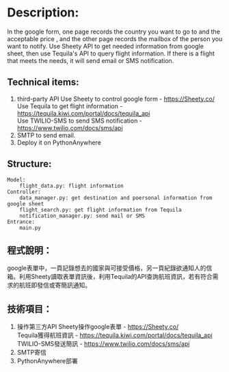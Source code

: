 # Description:  
In the google form, one page records the country you want to go to and the acceptable price , and the other page records the mailbox of the person you want to notify. Use Sheety API to get needed information from google sheet, then use Tequila's API to query flight information. If there is a flight that meets the needs, it will send email or SMS notification.

## Technical items:
1. third-party API
    Use Sheety to control google form - https://Sheety.co/  
    Use Tequila to get flight information - https://tequila.kiwi.com/portal/docs/tequila_api  
	Use TWILIO-SMS to send SMS notification - https://www.twilio.com/docs/sms/api  
2. SMTP to send email.
3. Deploy it on PythonAnywhere

## Structure:
	Model: 
		flight_data.py: flight information
	Controller: 
		data_manager.py: get destination and poersonal information from google sheet
		flight_search.py: get flight information from Tequila
		notification_manager.py: send mail or SMS
	Entrance:
		main.py
		
## 程式說明：
google表單中，一頁記錄想去的國家與可接受價格，另一頁紀錄欲通知人的信箱。利用Sheety讀取表單資訊後，利用Tequila的API查詢航班資訊，若有符合需求的航班即發信或寄簡訊通知。

## 技術項目：  
1. 操作第三方API
	Sheety操作google表單 - https://Sheety.co/  
	Tequila獲得航班資訊 - https://tequila.kiwi.com/portal/docs/tequila_api  
	TWILIO-SMS發送簡訊 - https://www.twilio.com/docs/sms/api  
2. SMTP寄信
3. PythonAnywhere部署

